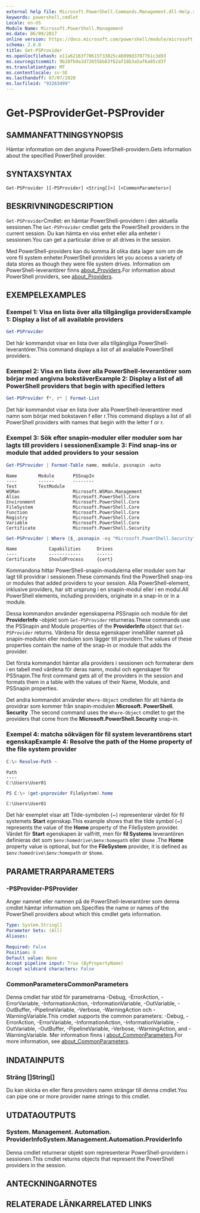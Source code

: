 ```yaml
---
external help file: Microsoft.PowerShell.Commands.Management.dll-Help.xml
keywords: powershell,cmdlet
Locale: en-US
Module Name: Microsoft.PowerShell.Management
ms.date: 06/09/2017
online version: https://docs.microsoft.com/powershell/module/microsoft.powershell.management/get-psprovider?view=powershell-7.1&WT.mc_id=ps-gethelp
schema: 2.0.0
title: Get-PSProvider
ms.openlocfilehash: e11a62163f70615f33825c46999d37077b1c3d93
ms.sourcegitcommit: 9b28fb9a3d72655bb63f62af18b3a5af6a05cd3f
ms.translationtype: MT
ms.contentlocale: sv-SE
ms.lasthandoff: 07/07/2020
ms.locfileid: "93263499"
---
```

# <span data-ttu-id="f2a6e-103">Get-PSProvider</span><span class="sxs-lookup"><span data-stu-id="f2a6e-103">Get-PSProvider</span></span>

## <span data-ttu-id="f2a6e-104">SAMMANFATTNING</span><span class="sxs-lookup"><span data-stu-id="f2a6e-104">SYNOPSIS</span></span>
<span data-ttu-id="f2a6e-105">Hämtar information om den angivna PowerShell-providern.</span><span class="sxs-lookup"><span data-stu-id="f2a6e-105">Gets information about the specified PowerShell provider.</span></span>

## <span data-ttu-id="f2a6e-106">SYNTAX</span><span class="sxs-lookup"><span data-stu-id="f2a6e-106">SYNTAX</span></span>

```
Get-PSProvider [[-PSProvider] <String[]>] [<CommonParameters>]
```

## <span data-ttu-id="f2a6e-107">BESKRIVNING</span><span class="sxs-lookup"><span data-stu-id="f2a6e-107">DESCRIPTION</span></span>

<span data-ttu-id="f2a6e-108">`Get-PSProvider`Cmdlet: en hämtar PowerShell-providern i den aktuella sessionen.</span><span class="sxs-lookup"><span data-stu-id="f2a6e-108">The `Get-PSProvider` cmdlet gets the PowerShell providers in the current session.</span></span>
<span data-ttu-id="f2a6e-109">Du kan hämta en viss enhet eller alla enheter i sessionen.</span><span class="sxs-lookup"><span data-stu-id="f2a6e-109">You can get a particular drive or all drives in the session.</span></span>

<span data-ttu-id="f2a6e-110">Med PowerShell-providers kan du komma åt olika data lager som om de vore fil system enheter.</span><span class="sxs-lookup"><span data-stu-id="f2a6e-110">PowerShell providers let you access a variety of data stores as though they were file system drives.</span></span>
<span data-ttu-id="f2a6e-111">Information om PowerShell-leverantörer finns [about_Providers](../Microsoft.PowerShell.Core/About/about_Providers.md).</span><span class="sxs-lookup"><span data-stu-id="f2a6e-111">For information about PowerShell providers, see [about_Providers](../Microsoft.PowerShell.Core/About/about_Providers.md).</span></span>

## <span data-ttu-id="f2a6e-112">EXEMPEL</span><span class="sxs-lookup"><span data-stu-id="f2a6e-112">EXAMPLES</span></span>

### <span data-ttu-id="f2a6e-113">Exempel 1: Visa en lista över alla tillgängliga providers</span><span class="sxs-lookup"><span data-stu-id="f2a6e-113">Example 1: Display a list of all available providers</span></span>

```powershell
Get-PSProvider
```

<span data-ttu-id="f2a6e-114">Det här kommandot visar en lista över alla tillgängliga PowerShell-leverantörer.</span><span class="sxs-lookup"><span data-stu-id="f2a6e-114">This command displays a list of all available PowerShell providers.</span></span>

### <span data-ttu-id="f2a6e-115">Exempel 2: Visa en lista över alla PowerShell-leverantörer som börjar med angivna bokstäver</span><span class="sxs-lookup"><span data-stu-id="f2a6e-115">Example 2: Display a list of all PowerShell providers that begin with specified letters</span></span>

```powershell
Get-PSProvider f*, r* | Format-List
```

<span data-ttu-id="f2a6e-116">Det här kommandot visar en lista över alla PowerShell-leverantörer med namn som börjar med bokstaven f eller r.</span><span class="sxs-lookup"><span data-stu-id="f2a6e-116">This command displays a list of all PowerShell providers with names that begin with the letter f or r.</span></span>

### <span data-ttu-id="f2a6e-117">Exempel 3: Sök efter snapin-moduler eller moduler som har lagts till providers i sessionen</span><span class="sxs-lookup"><span data-stu-id="f2a6e-117">Example 3: Find snap-ins or module that added providers to your session</span></span>

```powershell
Get-PSProvider | Format-Table name, module, pssnapin -auto
```

```Output
Name        Module       PSSnapIn
----        ------       --------
Test        TestModule
WSMan                    Microsoft.WSMan.Management
Alias                    Microsoft.PowerShell.Core
Environment              Microsoft.PowerShell.Core
FileSystem               Microsoft.PowerShell.Core
Function                 Microsoft.PowerShell.Core
Registry                 Microsoft.PowerShell.Core
Variable                 Microsoft.PowerShell.Core
Certificate              Microsoft.PowerShell.Security
```

```powershell
Get-PSProvider | Where {$_.pssnapin -eq "Microsoft.PowerShell.Security"}
```

```Output
Name            Capabilities      Drives
----            ------------      ------
Certificate     ShouldProcess     {cert}
```

<span data-ttu-id="f2a6e-118">Kommandona hittar PowerShell-snapin-modulerna eller moduler som har lagt till providrar i sessionen.</span><span class="sxs-lookup"><span data-stu-id="f2a6e-118">These commands find the PowerShell snap-ins or modules that added providers to your session.</span></span>
<span data-ttu-id="f2a6e-119">Alla PowerShell-element, inklusive providers, har sitt ursprung i en snapin-modul eller i en modul.</span><span class="sxs-lookup"><span data-stu-id="f2a6e-119">All PowerShell elements, including providers, originate in a snap-in or in a module.</span></span>

<span data-ttu-id="f2a6e-120">Dessa kommandon använder egenskaperna PSSnapin och module för det **ProviderInfo** -objekt som `Get-PSProvider` returneras.</span><span class="sxs-lookup"><span data-stu-id="f2a6e-120">These commands use the PSSnapin and Module properties of the **ProviderInfo** object that `Get-PSProvider` returns.</span></span>
<span data-ttu-id="f2a6e-121">Värdena för dessa egenskaper innehåller namnet på snapin-modulen eller modulen som lägger till providern.</span><span class="sxs-lookup"><span data-stu-id="f2a6e-121">The values of these properties contain the name of the snap-in or module that adds the provider.</span></span>

<span data-ttu-id="f2a6e-122">Det första kommandot hämtar alla providers i sessionen och formaterar dem i en tabell med värdena för deras namn, modul och egenskaper för PSSnapin.</span><span class="sxs-lookup"><span data-stu-id="f2a6e-122">The first command gets all of the providers in the session and formats them in a table with the values of their Name, Module, and PSSnapin properties.</span></span>

<span data-ttu-id="f2a6e-123">Det andra kommandot använder `Where-Object` cmdleten för att hämta de providrar som kommer från snapin-modulen **Microsoft. PowerShell. Security** .</span><span class="sxs-lookup"><span data-stu-id="f2a6e-123">The second command uses the `Where-Object` cmdlet to get the providers that come from the **Microsoft.PowerShell.Security** snap-in.</span></span>

### <span data-ttu-id="f2a6e-124">Exempel 4: matcha sökvägen för fil system leverantörens start egenskap</span><span class="sxs-lookup"><span data-stu-id="f2a6e-124">Example 4: Resolve the path of the Home property of the file system provider</span></span>

```powershell
C:\> Resolve-Path ~
```

```Output
Path
----
C:\Users\User01
```

```powershell
PS C:\> (get-psprovider FileSystem).home
```

```Output
C:\Users\User01
```

<span data-ttu-id="f2a6e-125">Det här exemplet visar att Tilde-symbolen (~) representerar värdet för fil systemets **Start** egenskap.</span><span class="sxs-lookup"><span data-stu-id="f2a6e-125">This example shows that the tilde symbol (~) represents the value of the **Home** property of the FileSystem provider.</span></span>
<span data-ttu-id="f2a6e-126">Värdet för **Start** egenskapen är valfritt, men för **fil Systems** leverantören definieras det som `$env:homedrive\$env:homepath` eller `$home` .</span><span class="sxs-lookup"><span data-stu-id="f2a6e-126">The **Home** property value is optional, but for the **FileSystem** provider, it is defined as `$env:homedrive\$env:homepath` or `$home`.</span></span>

## <span data-ttu-id="f2a6e-127">PARAMETRAR</span><span class="sxs-lookup"><span data-stu-id="f2a6e-127">PARAMETERS</span></span>

### <span data-ttu-id="f2a6e-128">-PSProvider</span><span class="sxs-lookup"><span data-stu-id="f2a6e-128">-PSProvider</span></span>

<span data-ttu-id="f2a6e-129">Anger namnet eller namnen på de PowerShell-leverantörer som denna cmdlet hämtar information om.</span><span class="sxs-lookup"><span data-stu-id="f2a6e-129">Specifies the name or names of the PowerShell providers about which this cmdlet gets information.</span></span>

```yaml
Type: System.String[]
Parameter Sets: (All)
Aliases:

Required: False
Position: 0
Default value: None
Accept pipeline input: True (ByPropertyName)
Accept wildcard characters: False
```

### <span data-ttu-id="f2a6e-130">CommonParameters</span><span class="sxs-lookup"><span data-stu-id="f2a6e-130">CommonParameters</span></span>

<span data-ttu-id="f2a6e-131">Denna cmdlet har stöd för parametrarna -Debug, -ErrorAction, -ErrorVariable, -InformationAction, -InformationVariable, -OutVariable, -OutBuffer, -PipelineVariable, -Verbose, -WarningAction och -WarningVariable.</span><span class="sxs-lookup"><span data-stu-id="f2a6e-131">This cmdlet supports the common parameters: -Debug, -ErrorAction, -ErrorVariable, -InformationAction, -InformationVariable, -OutVariable, -OutBuffer, -PipelineVariable, -Verbose, -WarningAction, and -WarningVariable.</span></span> <span data-ttu-id="f2a6e-132">Mer information finns i [about_CommonParameters](../Microsoft.PowerShell.Core/About/about_CommonParameters.md).</span><span class="sxs-lookup"><span data-stu-id="f2a6e-132">For more information, see [about_CommonParameters](../Microsoft.PowerShell.Core/About/about_CommonParameters.md).</span></span>

## <span data-ttu-id="f2a6e-133">INDATA</span><span class="sxs-lookup"><span data-stu-id="f2a6e-133">INPUTS</span></span>

### <span data-ttu-id="f2a6e-134">Sträng []</span><span class="sxs-lookup"><span data-stu-id="f2a6e-134">String[]</span></span>

<span data-ttu-id="f2a6e-135">Du kan skicka en eller flera providers namn strängar till denna cmdlet.</span><span class="sxs-lookup"><span data-stu-id="f2a6e-135">You can pipe one or more provider name strings to this cmdlet.</span></span>

## <span data-ttu-id="f2a6e-136">UTDATA</span><span class="sxs-lookup"><span data-stu-id="f2a6e-136">OUTPUTS</span></span>

### <span data-ttu-id="f2a6e-137">System. Management. Automation. ProviderInfo</span><span class="sxs-lookup"><span data-stu-id="f2a6e-137">System.Management.Automation.ProviderInfo</span></span>

<span data-ttu-id="f2a6e-138">Denna cmdlet returnerar objekt som representerar PowerShell-providern i sessionen.</span><span class="sxs-lookup"><span data-stu-id="f2a6e-138">This cmdlet returns objects that represent the PowerShell providers in the session.</span></span>

## <span data-ttu-id="f2a6e-139">ANTECKNINGAR</span><span class="sxs-lookup"><span data-stu-id="f2a6e-139">NOTES</span></span>

## <span data-ttu-id="f2a6e-140">RELATERADE LÄNKAR</span><span class="sxs-lookup"><span data-stu-id="f2a6e-140">RELATED LINKS</span></span>

